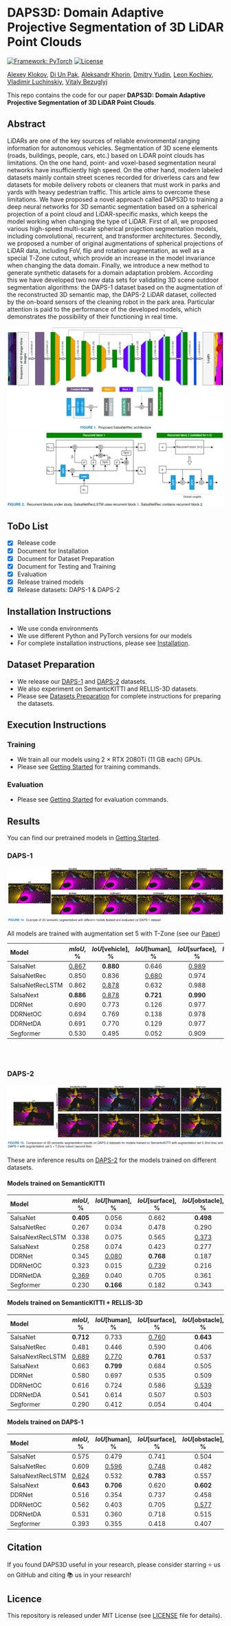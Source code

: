 # DAPS3D: Domain Adaptive Projective Segmentation of 3D LiDAR Point Clouds

[![Framework: PyTorch](https://img.shields.io/badge/Framework-PyTorch-orange.svg)](https://pytorch.org/) [![License](https://img.shields.io/badge/License-MIT-blue.svg)](https://opensource.org/licenses/MIT)


[Alexey Klokov](https://github.com/Laggg),
[Di Un Pak](https://github.com/lemondrok),
[Aleksandr Khorin](https://www.linkedin.com/in/alex-khorin/),
[Dmitry Yudin](https://github.com/yuddim),
[Leon Kochiev](),
[Vladimir Luchinskiy](),
[Vitaly Bezuglyj](https://github.com/VitalyyBezuglyj)



This repo contains the code for our paper **DAPS3D: Domain Adaptive Projective Segmentation of 3D LiDAR Point Clouds**.

## Abstract
LiDARs are one of the key sources of reliable environmental ranging information for autonomous vehicles. Segmentation of 3D scene elements (roads, buildings, people, cars, etc.) based on LiDAR point clouds has limitations. On the one hand, point- and voxel-based segmentation neural networks have insufficiently high speed. On the other hand, modern labeled datasets mainly contain street scenes recorded for driverless cars and few datasets for mobile delivery robots or cleaners that must work in parks and yards with heavy pedestrian traffic. This article aims to overcome these limitations.
We have proposed a novel approach called DAPS3D to training a deep neural networks for 3D semantic segmentation based on a spherical projection of a point cloud and LiDAR-specific masks, which keeps the model working when changing the type of LiDAR.
First of all, we proposed various high-speed multi-scale spherical projection segmentation models, including convolutional, recurrent, and transformer architectures.
Secondly, we proposed a number of original augmentations of spherical projections of LiDAR data, including FoV, flip and rotation augmentation, as well as a special T-Zone cutout, which provide an increase in the model invariance  when changing the data domain.
Finally, we introduce a new method to generate synthetic datasets for a domain adaptation problem. According this we have developed two new data sets for validating 3D scene outdoor segmentation algorithms: the DAPS-1 dataset based on the augmentation of the reconstructed 3D semantic map, the DAPS-2 LiDAR dataset, collected by the on-board sensors of the cleaning robot in the park area.
Particular attention is paid to the performance of the developed models, which demonstrates the possibility of their functioning in real time. 

![SalsaNetRec](images/SalsaNetRec.png)
![RecBlock](images/RecBlock.png)

## ToDo List

- [x] Release code
- [x] Document for Installation
- [x] Document for Dataset Preparation
- [x] Document for Testing and Training
- [x] Evaluation
- [x] Release trained models
- [x] Release datasets: DAPS-1 & DAPS-2

## Installation Instructions
- We use conda environments 
- We use different Python and PyTorch versions for our models
- For complete installation instructions, please see [Installation](INSTALL.md).

## Dataset Preparation
- We release our [DAPS-1](DATASET.md#daps-1) and [DAPS-2](DATASET.md#daps-2) datasets.
- We also experiment on SemanticKITTI and RELLIS-3D datasets.
- Please see [Datasets Preparation](DATASET.md#datasets-preparation) for complete instructions for preparing the datasets.

## Execution Instructions

### Training
- We train all our models using 2 × RTX 2080Ti (11 GB each) GPUs.
- Please see [Getting Started](GETTING_STARTED.md) for training commands.

### Evaluation

- Please see [Getting Started](GETTING_STARTED.md) for evaluation commands.

## Results
You can find our pretrained models in [Getting Started](GETTING_STARTED.md).

### DAPS-1
![DAPS-1_Results](images/daps-1_results.png)

All models are trained with augmentation set 5 with T-Zone (see our [Paper]())

| Model | $mIoU$, % | $IoU$[vehicle], % | $IoU$[human], % | $IoU$[surface], % | $IoU$[obstacle], % |
|   :---| :---:   |  :---: |    :---:   |    :---:   |    :---:   |
| SalsaNet | <ins>0.867</ins> | **0.880** | 0.646 | <ins>0.989</ins> | <ins>0.953</ins> |
| SalsaNetRec | 0.850 | 0.836 | <ins>0.680</ins> | 0.974 | 0.908 |
| SalsaNetRecLSTM | 0.862 | <ins>0.878</ins> | 0.632 | 0.988 | 0.949 |
| SalsaNext | **0.886** | <ins>0.878</ins> | **0.721** | **0.990** | **0.954** |
| DDRNet | 0.690 | 0.773 | 0.126 | 0.977 | 0.886 |
| DDRNetOC | 0.694 | 0.769 | 0.138 | 0.978 | 0.889 |
| DDRNetDA | 0.691 | 0.770 | 0.129 | 0.977 | 0.886 |
| Segformer | 0.530 | 0.495 | 0.052 | 0.909 | 0.665 |

<br/><br/>

### DAPS-2
![DAPS-2_Domain](images/domain_adaptation.png)

These are inference results on [DAPS-2](./DATASET.md#daps-2) for the models trained on different datasets.

#### Models trained on SemanticKITTI
| Model | $mIoU$, % | $IoU$[human], % | $IoU$[surface], % | $IoU$[obstacle], % |
|   :---| :---:   |  :---: |    :---:   |    :---:   |
| SalsaNet | **0.405** | 0.056 | 0.662 | **0.498** |
| SalsaNetRec | 0.267 | 0.034 | 0.478 | 0.290 |
| SalsaNextRecLSTM | 0.338 | 0.075 | 0.565 | <ins>0.373</ins> |
| SalsaNext | 0.258 | 0.074 | 0.423 | 0.277 |
| DDRNet | 0.345 | <ins>0.080</ins> | **0.768** | 0.187 |
| DDRNetOC | 0.323 | 0.015 | <ins>0.739</ins> | 0.216 |
| DDRNetDA | <ins>0.369</ins> | 0.040 | 0.705 | 0.361 | 
| Segformer | 0.230 | **0.166** | 0.182 | 0.343 |

#### Models trained on SemanticKITTI + RELLIS-3D
| Model | $mIoU$, % | $IoU$[human], % | $IoU$[surface], % | $IoU$[obstacle], % |
|   :---| :---:   |  :---: |    :---:   |    :---:   |
| SalsaNet | **0.712** | 0.733 | <ins>0.760</ins> | **0.643** |
| SalsaNetRec | 0.481 | 0.446 | 0.590 | 0.406 |
| SalsaNextRecLSTM | <ins>0.689</ins> | <ins>0.770</ins> | **0.761** | 0.537 |
| SalsaNext | 0.663 | **0.799** | 0.684 | 0.505 |
| DDRNet | 0.580 | 0.697 | 0.535 | 0.509 |
| DDRNetOC | 0.616 | 0.724 | 0.586 | <ins>0.539</ins> |
| DDRNetDA | 0.541 | 0.614 | 0.507 | 0.503 |
| Segformer | 0.290 | 0.412 | 0.054 | 0.404 |

#### Models trained on DAPS-1
| Model | $mIoU$, % | $IoU$[human], % | $IoU$[surface], % | $IoU$[obstacle], % |
|   :---| :---:   |  :---: |    :---:   |    :---:   |
| SalsaNet | 0.575 | 0.479 | 0.741 | 0.504 |
| SalsaNetRec | 0.609 | <ins>0.596</ins> | <ins>0.748</ins> | 0.482 |
| SalsaNextRecLSTM | <ins>0.624</ins> | 0.532 | **0.783** | 0.557 |
| SalsaNext | **0.643** | **0.706** | 0.620 | **0.602** |
| DDRNet | 0.516 | 0.354 | 0.737 | 0.458 |
| DDRNetOC | 0.562 | 0.403 | 0.705 | <ins>0.577</ins> | 
| DDRNetDA | 0.531 | 0.360 | 0.718 | 0.515 |
| Segformer | 0.393 | 0.355 | 0.418 | 0.407 |

## Citation
If you found DAPS3D useful in your research, please consider starring ⭐ us on GitHub and citing 📚 us in your research!

## Licence
This repository is released under MIT License (see [LICENSE](./LICENSE) file for details).

